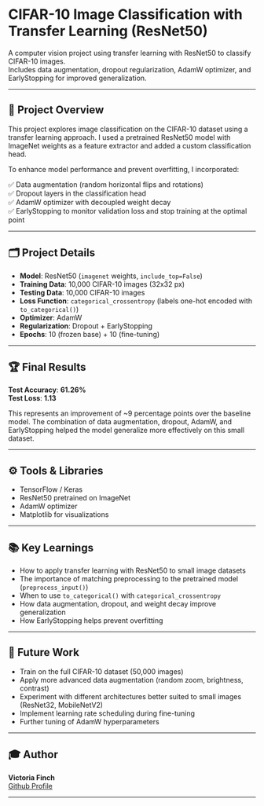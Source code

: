# CIFAR-10 Image Classification with Transfer Learning (ResNet50)

A computer vision project using transfer learning with ResNet50 to classify CIFAR-10 images.  
Includes data augmentation, dropout regularization, AdamW optimizer, and EarlyStopping for improved generalization.

---

## 🚀 Project Overview

This project explores image classification on the CIFAR-10 dataset using a transfer learning approach. I used a pretrained ResNet50 model with ImageNet weights as a feature extractor and added a custom classification head.

To enhance model performance and prevent overfitting, I incorporated:

✅ Data augmentation (random horizontal flips and rotations)  
✅ Dropout layers in the classification head  
✅ AdamW optimizer with decoupled weight decay  
✅ EarlyStopping to monitor validation loss and stop training at the optimal point  

---

## 🗂️ Project Details

- **Model**: ResNet50 (`imagenet` weights, `include_top=False`)  
- **Training Data**: 10,000 CIFAR-10 images (32x32 px)  
- **Testing Data**: 10,000 CIFAR-10 images  
- **Loss Function**: `categorical_crossentropy` (labels one-hot encoded with `to_categorical()`)  
- **Optimizer**: AdamW  
- **Regularization**: Dropout + EarlyStopping  
- **Epochs**: 10 (frozen base) + 10 (fine-tuning)  

---

## 🏆 Final Results

**Test Accuracy**: **61.26%**  
**Test Loss**: **1.13**  

This represents an improvement of ~9 percentage points over the baseline model. The combination of data augmentation, dropout, AdamW, and EarlyStopping helped the model generalize more effectively on this small dataset.

---

## ⚙️ Tools & Libraries

- TensorFlow / Keras  
- ResNet50 pretrained on ImageNet  
- AdamW optimizer  
- Matplotlib for visualizations  

---

## 📚 Key Learnings

- How to apply transfer learning with ResNet50 to small image datasets  
- The importance of matching preprocessing to the pretrained model (`preprocess_input()`)  
- When to use `to_categorical()` with `categorical_crossentropy`  
- How data augmentation, dropout, and weight decay improve generalization  
- How EarlyStopping helps prevent overfitting  

---

## 🚀 Future Work

- Train on the full CIFAR-10 dataset (50,000 images)  
- Apply more advanced data augmentation (random zoom, brightness, contrast)  
- Experiment with different architectures better suited to small images (ResNet32, MobileNetV2)  
- Implement learning rate scheduling during fine-tuning  
- Further tuning of AdamW hyperparameters  

---

## 🎓 Author

**Victoria Finch**  
[Github Profile](https://github.com/torifinch)

---

